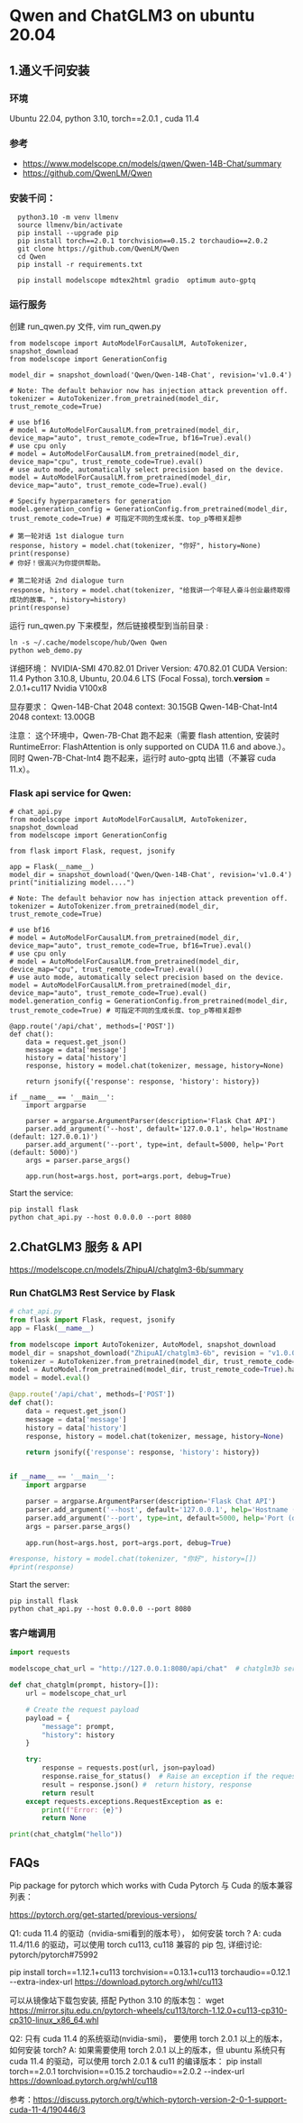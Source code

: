 # Qwen and ChatGLM3 on ubuntu 20.04

## 1.通义千问安装

### 环境
Ubuntu 22.04,  python 3.10,  torch==2.0.1 , cuda 11.4

### 参考

* https://www.modelscope.cn/models/qwen/Qwen-14B-Chat/summary
* https://github.com/QwenLM/Qwen

### 安装千问：

```
  python3.10 -m venv llmenv
  source llmenv/bin/activate
  pip install --upgrade pip
  pip install torch==2.0.1 torchvision==0.15.2 torchaudio==2.0.2
  git clone https://github.com/QwenLM/Qwen
  cd Qwen
  pip install -r requirements.txt

  pip install modelscope mdtex2html gradio  optimum auto-gptq

```

### 运行服务

创建  run_qwen.py 文件,    vim run_qwen.py
```
from modelscope import AutoModelForCausalLM, AutoTokenizer, snapshot_download
from modelscope import GenerationConfig

model_dir = snapshot_download('Qwen/Qwen-14B-Chat', revision='v1.0.4')

# Note: The default behavior now has injection attack prevention off.
tokenizer = AutoTokenizer.from_pretrained(model_dir, trust_remote_code=True)

# use bf16
# model = AutoModelForCausalLM.from_pretrained(model_dir, device_map="auto", trust_remote_code=True, bf16=True).eval()
# use cpu only
# model = AutoModelForCausalLM.from_pretrained(model_dir, device_map="cpu", trust_remote_code=True).eval()
# use auto mode, automatically select precision based on the device.
model = AutoModelForCausalLM.from_pretrained(model_dir, device_map="auto", trust_remote_code=True).eval()

# Specify hyperparameters for generation
model.generation_config = GenerationConfig.from_pretrained(model_dir, trust_remote_code=True) # 可指定不同的生成长度、top_p等相关超参

# 第一轮对话 1st dialogue turn
response, history = model.chat(tokenizer, "你好", history=None)
print(response)
# 你好！很高兴为你提供帮助。

# 第二轮对话 2nd dialogue turn
response, history = model.chat(tokenizer, "给我讲一个年轻人奋斗创业最终取得成功的故事。", history=history)
print(response)
```

运行 run_qwen.py 下来模型，然后链接模型到当前目录 :
```
ln -s ~/.cache/modelscope/hub/Qwen Qwen
python web_demo.py
```

详细环境：
NVIDIA-SMI 470.82.01    Driver Version: 470.82.01    CUDA Version: 11.4
Python 3.10.8,  Ubuntu, 20.04.6 LTS (Focal Fossa), torch.__version__  = 2.0.1+cu117
Nvidia V100x8

显存要求：
Qwen-14B-Chat 2048 context: 30.15GB
Qwen-14B-Chat-Int4 2048 context:  13.00GB

注意：
这个环境中，Qwen-7B-Chat 跑不起来（需要 flash attention,  安装时 RuntimeError: FlashAttention is only supported on CUDA 11.6 and above.）。
同时 Qwen-7B-Chat-Int4 跑不起来，运行时 auto-gptq 出错（不兼容 cuda 11.x）。

### Flask api service for Qwen:

```
# chat_api.py
from modelscope import AutoModelForCausalLM, AutoTokenizer, snapshot_download
from modelscope import GenerationConfig

from flask import Flask, request, jsonify

app = Flask(__name__)
model_dir = snapshot_download('Qwen/Qwen-14B-Chat', revision='v1.0.4')
print("initializing model....")

# Note: The default behavior now has injection attack prevention off.
tokenizer = AutoTokenizer.from_pretrained(model_dir, trust_remote_code=True)

# use bf16
# model = AutoModelForCausalLM.from_pretrained(model_dir, device_map="auto", trust_remote_code=True, bf16=True).eval()
# use cpu only
# model = AutoModelForCausalLM.from_pretrained(model_dir, device_map="cpu", trust_remote_code=True).eval()
# use auto mode, automatically select precision based on the device.
model = AutoModelForCausalLM.from_pretrained(model_dir, device_map="auto", trust_remote_code=True).eval()
model.generation_config = GenerationConfig.from_pretrained(model_dir, trust_remote_code=True) # 可指定不同的生成长度、top_p等相关超参

@app.route('/api/chat', methods=['POST'])
def chat():
    data = request.get_json()
    message = data['message']
    history = data['history']
    response, history = model.chat(tokenizer, message, history=None)

    return jsonify({'response': response, 'history': history})

if __name__ == '__main__':
    import argparse

    parser = argparse.ArgumentParser(description='Flask Chat API')
    parser.add_argument('--host', default='127.0.0.1', help='Hostname (default: 127.0.0.1)')
    parser.add_argument('--port', type=int, default=5000, help='Port (default: 5000)')
    args = parser.parse_args()

    app.run(host=args.host, port=args.port, debug=True)
```

Start the service:
```
pip install flask
python chat_api.py --host 0.0.0.0 --port 8080
```

## 2.ChatGLM3 服务 & API

https://modelscope.cn/models/ZhipuAI/chatglm3-6b/summary

### Run ChatGLM3 Rest Service by Flask

```python
# chat_api.py
from flask import Flask, request, jsonify
app = Flask(__name__)

from modelscope import AutoTokenizer, AutoModel, snapshot_download
model_dir = snapshot_download("ZhipuAI/chatglm3-6b", revision = "v1.0.0")
tokenizer = AutoTokenizer.from_pretrained(model_dir, trust_remote_code=True)
model = AutoModel.from_pretrained(model_dir, trust_remote_code=True).half().cuda()
model = model.eval()

@app.route('/api/chat', methods=['POST'])
def chat():
    data = request.get_json()
    message = data['message']
    history = data['history']
    response, history = model.chat(tokenizer, message, history=None)

    return jsonify({'response': response, 'history': history})


if __name__ == '__main__':
    import argparse

    parser = argparse.ArgumentParser(description='Flask Chat API')
    parser.add_argument('--host', default='127.0.0.1', help='Hostname (default: 127.0.0.1)')
    parser.add_argument('--port', type=int, default=5000, help='Port (default: 5000)')
    args = parser.parse_args()

    app.run(host=args.host, port=args.port, debug=True)

#response, history = model.chat(tokenizer, "你好", history=[])
#print(response)
```

Start the server:
```
pip install flask
python chat_api.py --host 0.0.0.0 --port 8080
```

### 客户端调用

``` python
import requests

modelscope_chat_url = "http://127.0.0.1:8080/api/chat"  # chatglm3b service

def chat_chatglm(prompt, history=[]):
    url = modelscope_chat_url

    # Create the request payload
    payload = {
        "message": prompt,
        "history": history
    }

    try:
        response = requests.post(url, json=payload)
        response.raise_for_status()  # Raise an exception if the request was not successful
        result = response.json() #  return history, response
        return result
    except requests.exceptions.RequestException as e:
        print(f"Error: {e}")
        return None

print(chat_chatglm("hello"))
```

## FAQs

Pip package for pytorch which works with Cuda
Pytorch 与 Cuda 的版本兼容列表：

https://pytorch.org/get-started/previous-versions/

Q1: cuda 11.4 的驱动（nvidia-smi看到的版本号）， 如何安装 torch ?
A: cuda 11.4/11.6 的驱动，可以使用 torch cu113, cu118 兼容的 pip 包, 详细讨论:
pytorch/pytorch#75992

pip install torch==1.12.1+cu113 torchvision==0.13.1+cu113 torchaudio==0.12.1 --extra-index-url https://download.pytorch.org/whl/cu113

可以从镜像站下载包安装, 搭配 Python 3.10 的版本包：
wget https://mirror.sjtu.edu.cn/pytorch-wheels/cu113/torch-1.12.0+cu113-cp310-cp310-linux_x86_64.whl

Q2: 只有 cuda 11.4 的系统驱动(nvidia-smi)， 要使用 torch 2.0.1 以上的版本，如何安装 torch?
A: 如果需要使用 torch 2.0.1 以上的版本，但 ubuntu 系统只有 cuda 11.4 的驱动，可以使用 torch 2.0.1 & cu11 的编译版本：
pip install torch==2.0.1 torchvision==0.15.2 torchaudio==2.0.2 --index-url https://download.pytorch.org/whl/cu118

参考：https://discuss.pytorch.org/t/which-pytorch-version-2-0-1-support-cuda-11-4/190446/3
